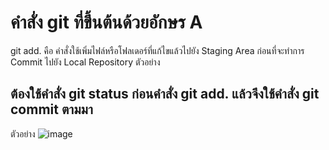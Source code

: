 # คำสั่ง git ที่ขึ้นต้นด้วยอักษร A
git add. คือ คำสั่งใช้เพิ่มไฟล์หรือโฟลเดอร์ที่แก้ไขแล้วไปยัง Staging Area ก่อนที่จะทำการ Commit ไปยัง Local Repository
ตัวอย่าง
## ต้องใช้คำสั่ง git status ก่อนคำสั่ง git add. แล้วจึงใช้คำสั่ง git commit ตามมา
ตัวอย่าง
![image](https://github.com/KanyakornPuengmon/Git_A-Z_Mission_65030018/assets/144195697/3161144a-883f-4797-96eb-2a021497c430)





